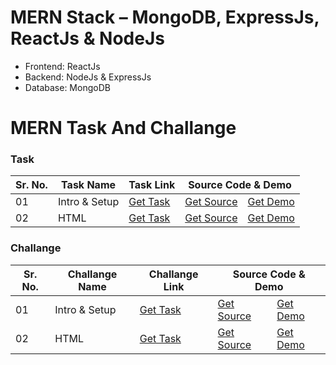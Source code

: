 # MERN Stack – MongoDB, ExpressJs, ReactJs & NodeJs
* Frontend: ReactJs
* Backend: NodeJs & ExpressJs
* Database: MongoDB

<H1>MERN Task And Challange</H1>

<table><H3>Task</H3>
<thead>
<tr>
<th>Sr. No.</th>
<th>Task Name</th>
<th>Task Link</th>
<th colspan="2">Source Code & Demo</th>
</tr>
</thead>
<tbody>
<tr>
<td>01</td>
<td>Intro & Setup</td>
<td><a href="#">Get Task</a></td>
<td><a href="./Task/00_Task/index.html">Get Source</a></td>
<td><a href="https://66100fc5ca700300a13cc78a--spectacular-croissant-e06dc7.netlify.app/">Get Demo</a></td>
</tr>
<tr>
<td>02</td>
<td>HTML</td>
<td><a href="#">Get Task</a></td>
<td><a href="./Task/01_Task/index.html">Get Source</a></td>
<td><a href="https://661227e94a79d16d1948798b--shimmering-yeot-7c98b4.netlify.app/">Get Demo</a></td>
</tr>
</tbody>

</table>


<table><H3>Challange</H3>
<thead>
<tr>
<th>Sr. No.</th>
<th>Challange Name</th>
<th>Challange Link</th>
<th colspan="2">Source Code & Demo</th>
</tr>
</thead>
<tbody>
<tr>
<td>01</td>
<td>Intro & Setup</td>
<td><a href="#">Get Task</a></td>
<td><a href="#">Get Source</a></td>
<td><a href="./Task/00_Task/index.html">Get Demo</a></td>
</tr>
<tr>
<td>02</td>
<td>HTML</td>
<td><a href="#">Get Task</a></td>
<td><a href="#">Get Source</a></td>
<td><a href="./Task/01_Task/index.html">Get Demo</a></td>
</tr>
</tbody>

</table>
